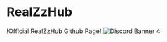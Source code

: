 # RealZzHub
!Official RealZzHub Github Page!
![Discord Banner 4](https://discordapp.com/api/guilds/815574141931094037/widget.png?style=banner2)
